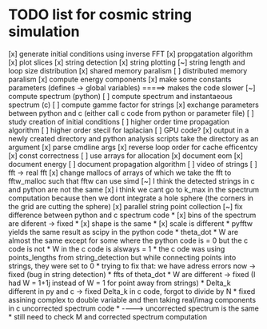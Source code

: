 # TODO list for cosmic string simulation

[x] generate initial conditions using inverse FFT
[x] propgatation algorithm
[x] plot slices
[x] string detection
[x] string plotting
[~] string length and loop size distribution
[x] shared memory paralism
[ ] distributed memory paralism
[x] compute energy components
[x] make some constants parameters (defines -> global variables) =====> makes the code slower
[~] compute spectrum (python)
[ ] compute spectrum and instantaeous spectrum (c)
[ ] compute gamme factor for strings
[x] exchange parameters between python and c (either call c code from python or parameter file)
[ ] study creation of initial conditions
[ ] higher order time propagation algorithm
[ ] higher order stecil for laplacian
[ ] GPU code?
[x] output in a newly created directory and python analysis scripts take the directory as an argument
[x] parse cmdline args
[x] reverse loop order for cache efficentcy
[x] const correctness
[ ] use arrays for allocation
[x] document eom
[x] document energy
[ ] document propagation algorithm
[ ] video of strings
[ ] fft -> real fft
[x] change mallocs of arrays of which we take the fft to fftw_malloc such that fftw can use simd
[~] I think the detected strings in c and python are not the same
[x] i think we cant go to k_max in the spectrum computation because then we dont integrate a hole sphere (the corners in the grid are cutting the sphere)
[x] parallel string point collection
[~] fix difference between python and c spectrum code
    * [x] bins of the spectrum are diferent -> fixed
    * [x] shape is the same
    * [x] scale is different
    * pyfftw yields the same result as scipy in the python code
    * theta_dot * W are almost the same except for some where the python code is = 0 but the c code is not
    * W in the c code is alsways = 1
    * the c ode was using points_lengths from string_detection but while connecting points into strings, they were set to 0
    * trying to fix that: we have adress errors now -> fixed (bug in string detection)
    * ffts of theta_dot * W are different -> fixed (I had W = 1+1j instead of W = 1 for point away from strings)
    * Delta_k different in py and c -> fixed Delta_k in c code, forgot to divide by N
    * fixed assining complex to double variable and then taking real/imag components in c uncorrected spectrum code
    * ----> uncorrected spectrum is the same
    * still need to check M and corrected spectrum computation

